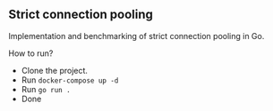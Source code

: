 ## Strict connection pooling

Implementation and benchmarking of strict connection pooling in Go.

How to run?
- Clone the project.
- Run `docker-compose up -d`
- Run `go run .`
- Done

